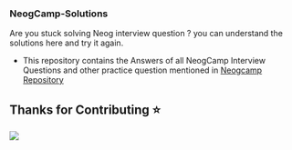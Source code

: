 ### NeogCamp-Solutions
Are you stuck solving Neog interview question ? you can understand the solutions here and try it again.

- This repository contains the Answers of all NeogCamp Interview Questions and other practice question mentioned in [Neogcamp Repository](https://github.com/neogcamp/build) 


## Thanks for Contributing ⭐

<a href="https://github.com/sanyamjain04/Neogcamp-solutions/graphs/contributors">
  <img src="https://contrib.rocks/image?repo=sanyamjain04/Neogcamp-solutions" />
</a>
